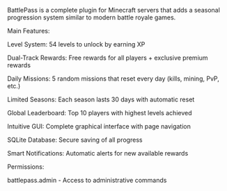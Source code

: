 BattlePass is a complete plugin for Minecraft servers that adds a seasonal progression system similar to modern battle royale games.

Main Features:

Level System: 54 levels to unlock by earning XP

Dual-Track Rewards: Free rewards for all players + exclusive premium rewards

Daily Missions: 5 random missions that reset every day (kills, mining, PvP, etc.)

Limited Seasons: Each season lasts 30 days with automatic reset

Global Leaderboard: Top 10 players with highest levels achieved

Intuitive GUI: Complete graphical interface with page navigation

SQLite Database: Secure saving of all progress

Smart Notifications: Automatic alerts for new available rewards



Permissions:

battlepass.admin - Access to administrative commands
